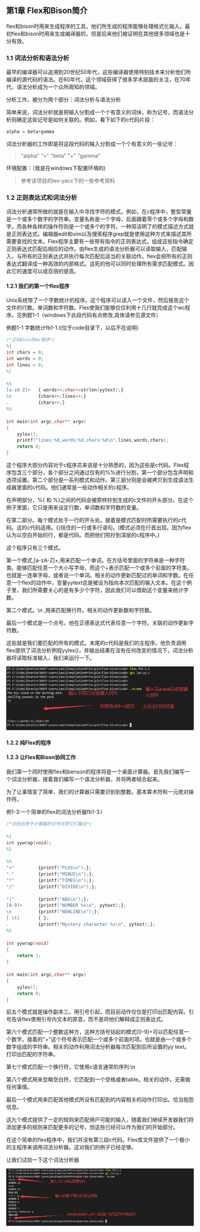 ## 第1章 Flex和Bison简介

flex和bison时用来生成程序的工具，他们所生成的程序能够处理格式化输入。最初flex和bison时用来生成编译器的，但是后来他们被证明在其他很多领域也是十分有效。

### 1.1 词法分析和语法分析

最早的编译器可以追溯到20世纪50年代，这些编译器使用特别技术来分析他们所编译的源代码的语法。在60年代，这个领域获得了很多学术层面的关注，在70年代，语法分析成为一个众所周知的领域。

分析工作，被分为两个部分：词法分析与语法分析

简单来说，词法分析就是把输入分割成一个个有意义的词块，称为记号，而语法分析则确定这些记号是如何关联的。例如，看下如下的c代码片段：

```c
alpha = beta+gamma
```

词法分析器的工作即是将这段代码的输入分割成一个个有意义的一些记号：

>"alpha"  "="  "beta"  "+" "gamma"

环境配置：（我是在windows下配置环境的)

>参考该项目的lex-yacc下的一些参考资料

### 1.2 正则表达式和词法分析

词法分析通常所做的就是在输入中寻找字符的模式。例如，在c程序中，整型常量是一个或多个数字的字符串。变量名称是一个字母，后面跟着零个或多个字母和数字。而各种各样的操作符则是一个或多个的字符。一种简洁明了的模式描述方式就是正则表达式。编辑器edit和vim以及搜索程序grep就是使用这种方式来描述其所需要查找的文本。Flex程序主要有一些带有指令的正则表达式。组成这些指令确定正则表达式匹配后相应的动作。由flex生成的语法分析器可以读取输入，匹配输入，与所有的正则表达式并执行每次匹配后适当的关联动作。flex会把所有的正则表达式翻译成一种高效的内部格式。这死的他可以同时处理所有需求匹配模式。因此它的速度可以成百倍的提高。

#### 1.2.1 我们的第一个flex程序

Unix系统带了一个字数统计的程序。这个程序可以读入一个文件，然后报告这个文件的行数。单词数和字符数。Flex使我们能够仅仅利用十几行就完成这个wc程序。见例题1-1（windows下此段代码有点修改,具体请参见源文件）

例题1-1 字数统计fb1-1.l(位于code目录下，以后不在说明)

```flex
/*正如Unix的wc程序*/
%{
int chars = 0;
int words = 0;
int lines = 0;
%}

%%
[a-zA-Z]+ 	{ words++;char+=strlen(yytext);}
\n			{chars++;lines++;}
.			{chars++;}
%%

int main(int argc,char** argv)
{
	yylex();
	printf("lines:%d,words:%d,chars:%d\n",lines,words,chars);
	return 0;
}
```

这个程序大部分内容对于c程序员来说是十分熟悉的，因为这些是c代码。Flex程序包含三个部分，各个部分之间通过仅有的%%进行分割，第一个部分包含声明和选项设置。第二个部分是一系列模式和动作。第三部分则是会被拷贝到生成语法生成器里面的c代码。他们通常是一些动作相关的c程序。

在声明部分，%{ 和 %}之间的代码会被原样抄到生成的c文件的开头部分。在这个例子里面，它只是用来设定行数，单词数和字符数的变量。

在第二部分。每个模式处于一行的开头处。接着是模式匹配时所需要执行的c代码。这的c代码适用。{}括住的一行或多行语句。(模式必须在行首出现。因为flex认为以空白开始的行，都是代码。而把他们照抄到深层的c程序中。)

这个程序只有三个模式。

第一个模式,[a-zA-Z]+,用来匹配一个单词。在方括号里面的字符串是一种字符类。能够匹配任意一个大小写字母，而这个+表示匹配一个或多个前面的字符类。也就是一连串字母，或者说一个单词。相关的动作更新匹配过的单词和字数。在任意一个flex的动作中，变量yytext总是被设为指向本次匹配的输入文本。在这个例子里，我们所需要关心的是有多少个字符，因此我们可以借助这个变量来统计字数。

第二个模式。\n ,用来匹配换行符。相关的动作更新数和字符数。

最后一个模式是一个点号。他在正德表达式代表任意一个字符。关联的动作更新字符数。

这些就是我们要匹配的所有的模式。末尾的c代码是我们的主程序。他负责调用flex提供了词法分析例程yylex()，并输出结果在没有任何改变的情况下，词法分析器将读取标准输入，我们来运行一下。

![image-20220702154452236](./img/image-20220702154452236.png)

#### 1.2.2 纯Flex的程序

#### 1.2.3 让Flex和Bison协同工作

我们第一个同时使用flex和benson的程序将是一个桌面计算器。首先我们编写一个词法分析器，接着我们编写一个语法分析器，并将两者结合起来。

为了让事情变了简单，我们的计算器只需要识别到整数。基本算术符和一元绝对操作符。

例1-3:一个简单的flex的词法分析器fb1-3.l

```flex
/*识别出用于计算器的记号并把它们输出*/

%{
int yywrap(void);
%}

%%
"+"			{printf("PLUS\n");};
"-" 		{printf("MINUS\n");};
"*" 		{printf("TIMES\n");};
"/" 		{printf("DIVIDE\n");};

"|" 		{printf("ABS\n");};
[0-9]+ 		{printf("NUMBER %s\n", yytext);};
\n 			{printf("NEWLINE\n");};
[ \t] 		{ };
.			{printf("Mystery character %s\n", yytext);};
%%

int yywrap(void)
{
    return 1;
}

int main(int argc,char** argv)
{
	yylex();
	return 0;
}

```

前五个模式就是操作副本三。用引号引起，而目前动作仅仅是打印出匹配内容。引号告诉flex使用引号内文本的原意，而不是将他们解释成正则表达式。

第六个模式匹配一个整数这种方，这种方括号括起的模式[0-9]+可以匹配任意一个数字。接着的"+"这个符号表示匹配一个或多个前面的项。也就是由一个或多个数字组成的字符串。相关的动作利用词法分析器每次匹配到后所设置的yy text。打印出匹配的字符串。

第七个模式匹配一个换行符，它使用c语言通常的序列:\n

第八个模式用来忽略空白符，它匹配到一个空格或者table。相关的动作，无需做任何事情。

最后一个模式用来匹配其他模式所没有匹配到的内容相关的动作打印出。恰当抱怨信息。

这九个模式提供了一定的规则来匹配用户可能的输入，随着我们继续开发器我们将添加更多的规则来匹配更多的记号，但这些已经可以作为我们的开始部分。

在这个简单的flex程序中，我们并没有第三段c代码。Flex库文件提供了一个极小的主程序来调用词法分析器。这对我们的例子已经足够。

让我们试验一下这个词法分析器

![image-20220702161451820](./img/image-20220702161451820.png)







